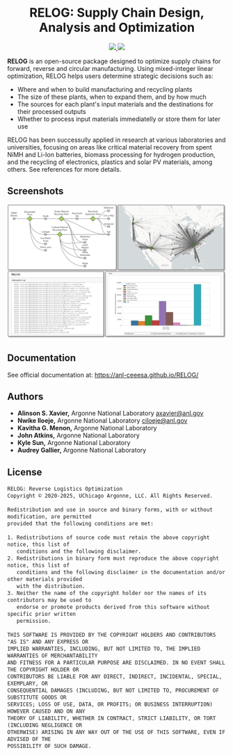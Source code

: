 <h1 align="center">RELOG: Supply Chain Design, Analysis and Optimization</h1>
<p align="center">
  <a href="https://doi.org/10.5281/zenodo.4302341">
    <img src="https://zenodo.org/badge/DOI/10.5281/zenodo.4302341.svg">
  </a>
  <a href="https://github.com/ANL-CEEESA/RELOG/releases/">
    <img src="https://img.shields.io/github/v/release/ANL-CEEESA/RELOG?include_prereleases&label=pre-release">
  </a>
</p>

**RELOG** is an open-source package designed to optimize supply chains for
forward, reverse and circular manufacturing. Using mixed-integer linear
optimization, RELOG helps users determine strategic decisions such as:

- Where and when to build manufacturing and recycling plants
- The size of these plants, when to expand them, and by how much
- The sources for each plant's input materials and the destinations for their
  processed outputs
- Whether to process input materials immediatelly or store them for later use

RELOG has been successully applied in research at various laboratories and
universities, focusing on areas like critical material recovery from spent NiMH
and Li-Ion batteries, biomass processing for hydrogen production, and the
recycling of electronics, plastics and solar PV materials, among others. See
references for more details.

## Screenshots

<img src="https://raw.githubusercontent.com/ANL-CEEESA/RELOG/refs/heads/circular/docs/src/assets/relog.png" width="1000px"/>

## Documentation

See official documentation at: https://anl-ceeesa.github.io/RELOG/

## Authors

- **Alinson S. Xavier,** Argonne National Laboratory <axavier@anl.gov>
- **Nwike Iloeje,** Argonne National Laboratory <ciloeje@anl.gov>
- **Kavitha G. Menon,** Argonne National Laboratory
- **John Atkins,** Argonne National Laboratory
- **Kyle Sun,** Argonne National Laboratory
- **Audrey Gallier,** Argonne National Laboratory

## License

```text
RELOG: Reverse Logistics Optimization
Copyright © 2020-2025, UChicago Argonne, LLC. All Rights Reserved.

Redistribution and use in source and binary forms, with or without modification, are permitted
provided that the following conditions are met:

1. Redistributions of source code must retain the above copyright notice, this list of
   conditions and the following disclaimer.
2. Redistributions in binary form must reproduce the above copyright notice, this list of
   conditions and the following disclaimer in the documentation and/or other materials provided
   with the distribution.
3. Neither the name of the copyright holder nor the names of its contributors may be used to
   endorse or promote products derived from this software without specific prior written
   permission.

THIS SOFTWARE IS PROVIDED BY THE COPYRIGHT HOLDERS AND CONTRIBUTORS "AS IS" AND ANY EXPRESS OR
IMPLIED WARRANTIES, INCLUDING, BUT NOT LIMITED TO, THE IMPLIED WARRANTIES OF MERCHANTABILITY
AND FITNESS FOR A PARTICULAR PURPOSE ARE DISCLAIMED. IN NO EVENT SHALL THE COPYRIGHT HOLDER OR
CONTRIBUTORS BE LIABLE FOR ANY DIRECT, INDIRECT, INCIDENTAL, SPECIAL, EXEMPLARY, OR
CONSEQUENTIAL DAMAGES (INCLUDING, BUT NOT LIMITED TO, PROCUREMENT OF SUBSTITUTE GOODS OR
SERVICES; LOSS OF USE, DATA, OR PROFITS; OR BUSINESS INTERRUPTION) HOWEVER CAUSED AND ON ANY
THEORY OF LIABILITY, WHETHER IN CONTRACT, STRICT LIABILITY, OR TORT (INCLUDING NEGLIGENCE OR
OTHERWISE) ARISING IN ANY WAY OUT OF THE USE OF THIS SOFTWARE, EVEN IF ADVISED OF THE
POSSIBILITY OF SUCH DAMAGE.
```
